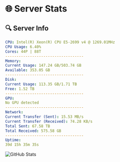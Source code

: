 # 🌐 Server Stats
## 🔍 Server Info
```yaml
CPU: Intel(R) Xeon(R) CPU E5-2699 v4 @ 1269.01MHz
CPU Usage: 6.40%
Cores: 44P | 88T
-----------------------------------
Memory:
Current Usage: 147.24 GB/503.74 GB
Available: 353.05 GB
-----------------------------------
Disk:
Current Usage: 113.35 GB/1.71 TB
Free: 1.52 TB
-----------------------------------
GPU:
No GPU detected
-----------------------------------
Network:
Current Transfer (Sent): 15.53 MB/s
Current Transfer (Received): 74.28 KB/s
Total Sent: 67.58 TB
Total Received: 575.58 GB
-----------------------------------
Uptime:
39d 15h 35m 35s
```
![GitHub Stats](https://img.shields.io/badge/Updated-2025-04-16_12:58:24-blue)
